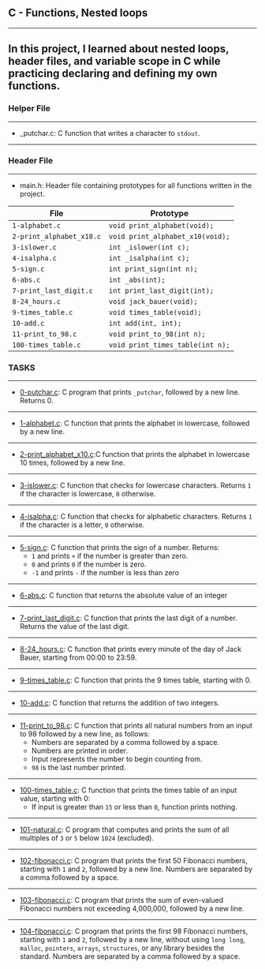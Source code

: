 ## C - Functions, Nested loops
-----------------------------------------------
In this project, I learned about nested loops, header files, and variable scope in C while practicing declaring and defining my own functions.
----------------------------------------------------------------
### Helper File
------------------------------------------------------------
* _putchar.c: C function that writes a character to ```stdout```.
-----------------------------------
### Header File
---------------------------------
* main.h: Header file containing prototypes for all functions written in the project.

|        File          		|      	  Prototype                  	|
| -------------------- 		| -----------------                    	|
| ```1-alphabet.c```    	| ```void print_alphabet(void);``` 	|
| ```2-print_alphabet_x10.c``` 	| ```void print_alphabet_x10(void);```  |
| ```3-islower.c```  		| ```int _islower(int c);```  		|
| ```4-isalpha.c```  		| ```int _isalpha(int c);```		|
| ```5-sign.c```		| ```int print_sign(int n);```		|
| ```6-abs.c```			| ```int _abs(int);```			|
| ```7-print_last_digit.c```    | ```int print_last_digit(int);```      |
| ```8-24_hours.c```            | ```void jack_bauer(void);```	  	|
| ```9-times_table.c```         | ```void times_table(void);```         |
| ```10-add.c```	        | ```int add(int, int);```		|
| ```11-print_to_98.c```        | ```void print_to_98(int n);```        |
| ```100-times_table.c```       | ```void print_times_table(int n);```  |

### TASKS
---------------------------------------------------
* [0-putchar.c](https://github.com/KimberlyPeters/alx-low_level_programming/blob/master/0x02-functions_nested_loops/0-putchar.c): C program that prints ```_putchar```, followed by a new line. Returns 0. 
-----------------------------------------------------
* [1-alphabet.c](https://github.com/KimberlyPeters/alx-low_level_programming/blob/master/0x02-functions_nested_loops/1-alphabet.c): C function that prints the alphabet in lowercase, followed by a new line.
----------------------------------------------
* [2-print_alphabet_x10.c](https://github.com/KimberlyPeters/alx-low_level_programming/blob/master/0x02-functions_nested_loops/2-print_alphabet_x10.c):C function that prints the alphabet in lowercase 10 times, followed by a new line.
--------------------------------
* [3-islower.c](https://github.com/KimberlyPeters/alx-low_level_programming/blob/master/0x02-functions_nested_loops/3-islower.c): C function that checks for lowercase characters. Returns ```1``` if the character is lowercase, ```0``` otherwise.
-------------------------------------------
* [4-isalpha.c](https://github.com/KimberlyPeters/alx-low_level_programming/blob/master/0x02-functions_nested_loops/4-isalpha.c): C function that checks for alphabetic characters. Returns ```1``` if the character is a letter, ```0``` otherwise.
-----------------------------------------------
* [5-sign.c](https://github.com/KimberlyPeters/alx-low_level_programming/blob/master/0x02-functions_nested_loops/5-sign.c): C function that prints the sign of a number. Returns:
	* ```1``` and prints ```+``` if the number is greater than zero.
	* ```0``` and prints ```0``` if the number is zero.
	* ```-1``` and prints ```-``` if the number is less than zero
---------------------------------------------------------
* [6-abs.c](https://github.com/KimberlyPeters/alx-low_level_programming/blob/master/0x02-functions_nested_loops/6-abs.c): C function that returns the absolute value of an integer
------------------------------------------------
* [7-print_last_digit.c](https://github.com/KimberlyPeters/alx-low_level_programming/blob/master/0x02-functions_nested_loops/7-print_last_digit.c): C function that prints the last digit of a number. Returns the value of the last digit.
----------------------------------------------------
* [8-24_hours.c](https://github.com/KimberlyPeters/alx-low_level_programming/blob/master/0x02-functions_nested_loops/8-24_hours.c): C function that prints every minute of the day of Jack Bauer, starting from 00:00 to 23:59.
--------------------------------------------------------------------------
* [9-times_table.c](https://github.com/KimberlyPeters/alx-low_level_programming/blob/master/0x02-functions_nested_loops/9-times_table.c): C function that prints the 9 times table, starting with 0.
--------------------------------------------
* [10-add.c](https://github.com/KimberlyPeters/alx-low_level_programming/blob/master/0x02-functions_nested_loops/10-add.c): C function that returns the addition of two integers.
--------------------------------------------------------
* [11-print_to_98.c](https://github.com/KimberlyPeters/alx-low_level_programming/blob/master/0x02-functions_nested_loops/11-print_to_98.c): C function that prints all natural numbers from an input to 98 followed by a new line, as follows:
	* Numbers are separated by a comma followed by a space.
	* Numbers are printed in order.
	* Input represents the number to begin counting from.
	* ```98``` is the last number printed.
------------------------------------------------------------------
* [100-times_table.c](https://github.com/KimberlyPeters/alx-low_level_programming/blob/master/0x02-functions_nested_loops/100-times_table.c): C function that prints the times table of an input value, starting with 0:
	* If input is greater than ```15``` or less than ```0```, function prints nothing.
------------------------------------------------------
* [101-natural.c](https://github.com/KimberlyPeters/alx-low_level_programming/blob/master/0x02-functions_nested_loops/101-natural.c): C program that computes and prints the sum of all multiples of ```3``` or ```5``` below ```1024``` (excluded).
-------------------------------------------------
* [102-fibonacci.c](https://github.com/KimberlyPeters/alx-low_level_programming/blob/master/0x02-functions_nested_loops/102-fibonacci.c): C program that prints the first 50 Fibonacci numbers, starting with ```1``` and ```2```, followed by a new line. Numbers are separated by a comma followed by a space. 
-------------------------------------------------------------
* [103-fibonacci.c](https://github.com/KimberlyPeters/alx-low_level_programming/blob/master/0x02-functions_nested_loops/103-fibonacci.c): C program that prints the sum of even-valued Fibonacci numbers not exceeding 4,000,000, followed by a new line.
-----------------------------------------------------------
* [104-fibonacci.c](https://github.com/KimberlyPeters/alx-low_level_programming/blob/master/0x02-functions_nested_loops/104-fibonacci.c): C program that prints the first 98 Fibonacci numbers, starting with ```1``` and ```2```, followed by a new line, without using ```long long```, ```malloc```, ```pointers```, ```arrays```, ```structures```, or any library besides the standard. Numbers are separated by a comma followed by a space.
